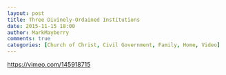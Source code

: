 ```yaml
---
layout: post
title: Three Divinely-Ordained Institutions
date: 2015-11-15 18:00
author: MarkMayberry
comments: true
categories: [Church of Christ, Civil Government, Family, Home, Video]
---
```

https://vimeo.com/145918715

